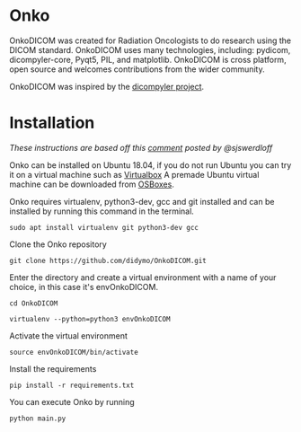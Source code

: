 # Onko
OnkoDICOM was created for Radiation Oncologists to do research using the DICOM standard. OnkoDICOM uses many technologies, including: pydicom, dicompyler-core, Pyqt5, PIL, and matplotlib. OnkoDICOM is cross platform, open source and welcomes contributions from the wider community. 

OnkoDICOM was inspired by the [dicompyler project](https://github.com/bastula/dicompyler).


# Installation
*These instructions are based off this
[comment](https://github.com/didymo/OnkoDICOM/issues/7#issuecomment-552151910)
posted by @sjswerdloff*

Onko can be installed on Ubuntu 18.04, if you do not run Ubuntu you can 
try it on a virtual machine such as [Virtualbox](https://www.virtualbox.org/) 
A premade Ubuntu virtual machine can be downloaded from 
[OSBoxes](https://www.osboxes.org/).

Onko requires virtualenv, python3-dev, gcc and git installed and can be
installed by running this command in the terminal.

`sudo apt install virtualenv git python3-dev gcc`

Clone the Onko repository

`git clone https://github.com/didymo/OnkoDICOM.git`

Enter the directory and create a virtual environment with a name of
your choice, in this case it's envOnkoDICOM.

`cd OnkoDICOM`

`virtualenv --python=python3 envOnkoDICOM`

Activate the virtual environment

`source envOnkoDICOM/bin/activate`

Install the requirements

`pip install -r requirements.txt`

You can execute Onko by running

`python main.py`
